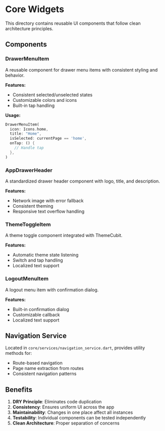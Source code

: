 # Core Widgets

This directory contains reusable UI components that follow clean architecture principles.

## Components

### DrawerMenuItem
A reusable component for drawer menu items with consistent styling and behavior.

**Features:**
- Consistent selected/unselected states
- Customizable colors and icons
- Built-in tap handling

**Usage:**
```dart
DrawerMenuItem(
  icon: Icons.home,
  title: "Home",
  isSelected: currentPage == 'home',
  onTap: () {
    // Handle tap
  },
)
```

### AppDrawerHeader
A standardized drawer header component with logo, title, and description.

**Features:**
- Network image with error fallback
- Consistent theming
- Responsive text overflow handling

### ThemeToggleItem
A theme toggle component integrated with ThemeCubit.

**Features:**
- Automatic theme state listening
- Switch and tap handling
- Localized text support

### LogoutMenuItem
A logout menu item with confirmation dialog.

**Features:**
- Built-in confirmation dialog
- Customizable callback
- Localized text support

## Navigation Service

Located in `core/services/navigation_service.dart`, provides utility methods for:
- Route-based navigation
- Page name extraction from routes
- Consistent navigation patterns

## Benefits

1. **DRY Principle**: Eliminates code duplication
2. **Consistency**: Ensures uniform UI across the app
3. **Maintainability**: Changes in one place affect all instances
4. **Testability**: Individual components can be tested independently
5. **Clean Architecture**: Proper separation of concerns
